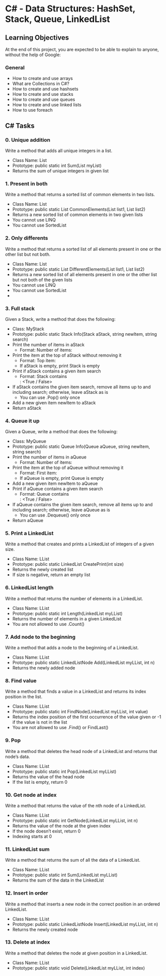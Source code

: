 # C# - Data Structures: HashSet, Stack, Queue, LinkedList

## Learning Objectives

At the end of this project, you are expected to be able to explain to anyone, without the help of Google:

### General

- How to create and use arrays
- What are Collections in C#?
- How to create and use hashsets
- How to create and use stacks
- How to create and use queues
- How to create and use linked lists
- How to use foreach

## C# Tasks

### 0. Unique addition

Write a method that adds all unique integers in a list.

- Class Name: List
- Prototype: public static int Sum(List<int> myList)
- Returns the sum of unique integers in given list

### 1. Present in both

Write a method that returns a sorted list of common elements in two lists.

- Class Name: List
- Prototype: public static List<int> CommonElements(List<int> list1, List<int> list2)
- Returns a new sorted list of common elements in two given lists
- You cannot use LINQ
- You cannot use SortedList

### 2. Only differents

Write a method that returns a sorted list of all elements present in one or the other list but not both.

- Class Name: List
- Prototype: public static List<int> DifferentElements(List<int> list1, List<int> list2)
- Returns a new sorted list of all elements present in one or the other list but not both of the given lists
- You cannot use LINQ
- You cannot use SortedList
- 
### 3. Full stack

Given a Stack<string>, write a method that does the following:

- Class: MyStack
- Prototype: public static Stack<string> Info(Stack<string> aStack, string newItem, string search)
- Print the number of items in aStack
  - Format: Number of items: <number>
- Print the item at the top of aStack without removing it
  - Format: Top item: <item>
  - If aStack is empty, print Stack is empty
- Print if aStack contains a given item search
  - Format: Stack contains <search>: <True / False>
- If aStack contains the given item search, remove all items up to and including search; otherwise, leave aStack as is
  - You can use .Pop() only once
- Add a new given item newItem to aStack
- Return aStack

### 4. Queue it up

Given a Queue<string>, write a method that does the following:

- Class: MyQueue
- Prototype: public static Queue<string> Info(Queue<string> aQueue, string newItem, string search)
- Print the number of items in aQueue
  - Format: Number of items: <number>
- Print the item at the top of aQueue without removing it
  - Format: First item: <item>
  - If aQueue is empty, print Queue is empty
- Add a new given item newItem to aQueue
- Print if aQueue contains a given item search
  - Format: Queue contains <search>: <True / False>
- If aQueue contains the given item search, remove all items up to and including search; otherwise, leave aQueue as is
  - You can use .Dequeue() only once
- Return aQueue

### 5. Print a LinkedList

Write a method that creates and prints a LinkedList of integers of a given size.

- Class Name: LList
- Prototype: public static LinkedList<int> CreatePrint(int size)
- Returns the newly created list
- If size is negative, return an empty list

### 6. LinkedList length

Write a method that returns the number of elements in a LinkedList.

- Class Name: LList
- Prototype: public static int Length(LinkedList<int> myLList)
- Returns the number of elements in a given LinkedList
- You are not allowed to use .Count()

### 7. Add node to the beginning

Write a method that adds a node to the beginning of a LinkedList.

- Class Name: LList
- Prototype: public static LinkedListNode<int> Add(LinkedList<int> myLList, int n)
- Returns the newly added node

### 8. Find value

Write a method that finds a value in a LinkedList and returns its index position in the list.

- Class Name: LList
- Prototype: public static int FindNode(LinkedList<int> myLList, int value)
- Returns the index position of the first occurrence of the value given or -1 if the value is not in the list
- You are not allowed to use .Find() or FindLast()

### 9. Pop

Write a method that deletes the head node of a LinkedList and returns that node’s data.

- Class Name: LList
- Prototype: public static int Pop(LinkedList<int> myLList)
- Returns the value of the head node
- If the list is empty, return 0

### 10. Get node at index

Write a method that returns the value of the nth node of a LinkedList.

- Class Name: LList
- Prototype: public static int GetNode(LinkedList<int> myLList, int n)
- Returns the value of the node at the given index
- If the node doesn’t exist, return 0
- Indexing starts at 0


### 11. LinkedList sum

Write a method that returns the sum of all the data of a LinkedList.

- Class Name: LList
- Prototype: public static int Sum(LinkedList<int> myLList)
- Returns the sum of the data in the LinkedList

### 12. Insert in order

Write a method that inserts a new node in the correct position in an ordered LinkedList.

- Class Name: LList
- Prototype: public static LinkedListNode<int> Insert(LinkedList<int> myLList, int n)
- Returns the newly created node

### 13. Delete at index

Write a method that deletes the node at given position in a LinkedList.

- Class Name: LList
- Prototype: public static void Delete(LinkedList<int> myLList, int index)
